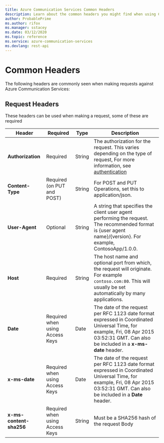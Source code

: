 ```yaml
---
title: Azure Communication Services Common Headers
description: Learn about the common headers you might find when using Communication Services REST APIs
author: ProbablePrime
ms.author: rifox
ms.manager: sstacey
ms.date: 03/12/2020
ms.topic: reference
ms.service: azure-communication-services
ms.devlang: rest-api
---
```

# Common Headers

The following headers are commonly seen when making requests against Azure Communication Services:

## Request Headers

These headers can be used when making a request, some of these are required

| Header                  | Required                        | Type   | Description                                                                                                                                                                           |
| ----------------------- | ------------------------------- | ------ | ------------------------------------------------------------------------------------------------------------------------------------------------------------------------------------- |
| **Authorization**       | Required                        | String | The authorization for the request. This varies depending on the type of request, For more information, see [authentication](authentication.md)                                        |
| **Content-Type**        | Required (on PUT and POST)      | String | For POST and PUT Operations, set this to application/json.                                                                                                                            |
| **User-Agent**          | Optional                        | String | A string that specifies the client user agent performing the request. The recommended format is {user agent name}/{version}. For example, ContosoApp/1.0.0.                           |
| **Host**                | Required                        | String | The host name and optional port from which, the request will originate. For example `contoso.com:80`. This will usually be set automatically by many applications.                    |
| **Date**                | Required when using Access Keys | Date   | The date of the request per RFC 1123 date format expressed in Coordinated Universal Time, for example, Fri, 08 Apr 2015 03:52:31 GMT. Can also be included in a **x-ms-date** header. |
| **x-ms-date**           | Required when using Access Keys | Date   | The date of the request per RFC 1123 date format expressed in Coordinated Universal Time, for example, Fri, 08 Apr 2015 03:52:31 GMT. Can also be included in a **Date** header.      |
| **x-ms-content-sha256** | Required when using Access Keys | String | Must be a SHA256 hash of the request Body                                                                                                                                             |
